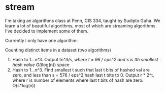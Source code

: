 # stream
I'm taking an algorithms class at Penn, CIS 334, taught by Sudipto Guha.
We learn a lot of beautiful algorithms, most of which are streaming algorithms.
I've decided to implement some of them.

Currently I only have one algorithm:

Counting distinct items in a dataset (two algorithms)
1. Hash to 1...n^3. Output t*n^3/s, where t = 96 / eps^2 and s is tth smallest hash value
O(t*log(n)) space
2. Hash to 1...n^3. Find smallest t such that last t bits of hashed val are zero,
and less than s = 576 / eps^2 hash last t bits to 0. Output r * 2^t, where r is number of
elements where last t bits of hash are zero.
O(s*log(n))

